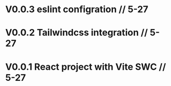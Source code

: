 # V0.0.3 eslint configration // 5-27

# V0.0.2 Tailwindcss integration // 5-27

# V0.0.1 React project with Vite SWC // 5-27
